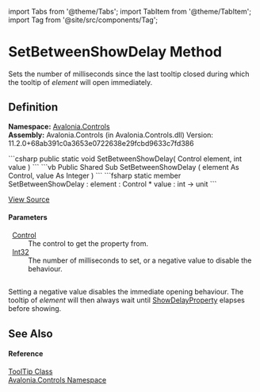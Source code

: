 import Tabs from '@theme/Tabs'; 
import TabItem from '@theme/TabItem'; 
import Tag from '@site/src/components/Tag'; 

# SetBetweenShowDelay Method


Sets the number of milliseconds since the last tooltip closed during which the tooltip of *element* will open immediately.



## Definition
**Namespace:** <a href="N_Avalonia_Controls">Avalonia.Controls</a>  
**Assembly:** Avalonia.Controls (in Avalonia.Controls.dll) Version: 11.2.0+68ab391c0a3653e0722638e29fcbd9633c7fd386

<Tabs groupId="api-code-preview">
<TabItem value="csharp" label="C#">
```csharp
public static void SetBetweenShowDelay(
	Control element,
	int value
)
```
</TabItem>
<TabItem value="vb" label="VB">
```vb
Public Shared Sub SetBetweenShowDelay ( 
	element As Control,
	value As Integer
)
```
</TabItem>
<TabItem value="fsharp" label="F#">
```fsharp
static member SetBetweenShowDelay : 
        element : Control * 
        value : int -> unit 
```
</TabItem>
</Tabs>



<a href="https://github.com/AvaloniaUI/Avalonia/tree/master/srcAvalonia.Controls/ToolTip.cs#L271" title="View the source code">View Source</a>



#### Parameters
<dl><dt>  <a href="T_Avalonia_Controls_Control">Control</a></dt><dd>The control to get the property from.</dd><dt>  <a href="https://learn.microsoft.com/dotnet/api/system.int32" target="_blank" rel="noopener noreferrer">Int32</a></dt><dd>The number of milliseconds to set, or a negative value to disable the behaviour.</dd></dl>

## 
Setting a negative value disables the immediate opening behaviour. The tooltip of *element* will then always wait until <a href="F_Avalonia_Controls_ToolTip_ShowDelayProperty">ShowDelayProperty</a> elapses before showing.

## See Also


#### Reference
<a href="T_Avalonia_Controls_ToolTip">ToolTip Class</a>  
<a href="N_Avalonia_Controls">Avalonia.Controls Namespace</a>  
